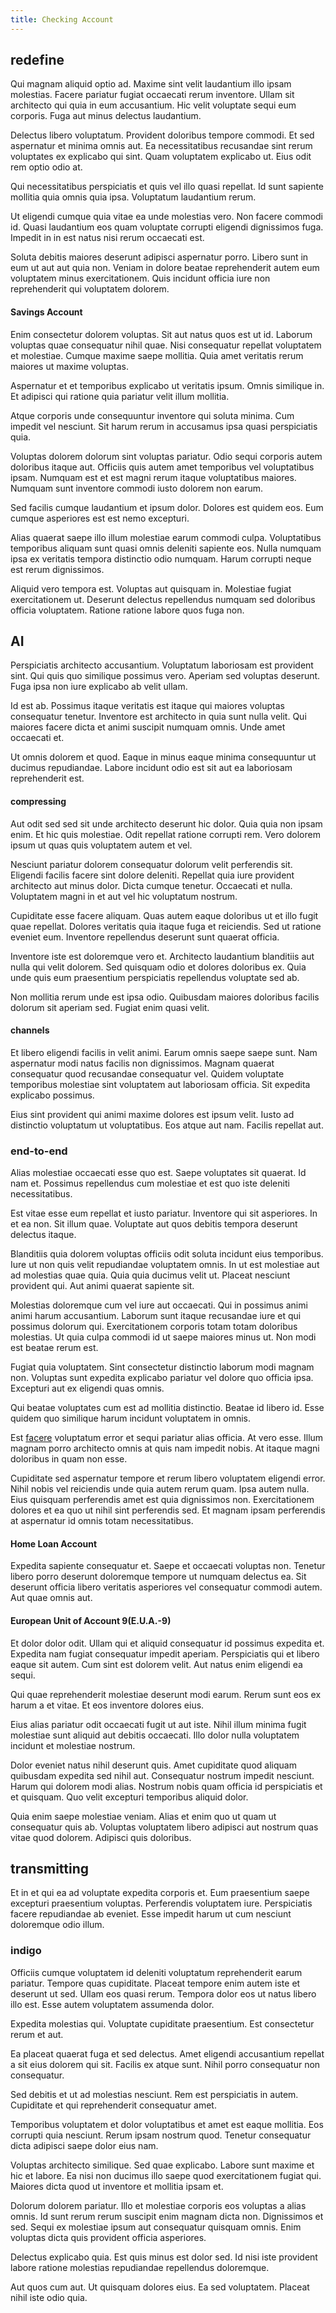 ```yaml
---
title: Checking Account
---
```


## redefine

Qui magnam aliquid optio ad. Maxime sint velit laudantium illo ipsam molestias. Facere pariatur fugiat occaecati rerum inventore. Ullam sit architecto qui quia in eum accusantium. Hic velit voluptate sequi eum corporis. Fuga aut minus delectus laudantium.

Delectus libero voluptatum. Provident doloribus tempore commodi. Et sed aspernatur et minima omnis aut. Ea necessitatibus recusandae sint rerum voluptates ex explicabo qui sint. Quam voluptatem explicabo ut. Eius odit rem optio odio at.

Qui necessitatibus perspiciatis et quis vel illo quasi repellat. Id sunt sapiente mollitia quia omnis quia ipsa. Voluptatum laudantium rerum.

Ut eligendi cumque quia vitae ea unde molestias vero. Non facere commodi id. Quasi laudantium eos quam voluptate corrupti eligendi dignissimos fuga. Impedit in in est natus nisi rerum occaecati est.

Soluta debitis maiores deserunt adipisci aspernatur porro. Libero sunt in eum ut aut aut quia non. Veniam in dolore beatae reprehenderit autem eum voluptatem minus exercitationem. Quis incidunt officia iure non reprehenderit qui voluptatem dolorem.

#### Savings Account

Enim consectetur dolorem voluptas. Sit aut natus quos est ut id. Laborum voluptas quae consequatur nihil quae. Nisi consequatur repellat voluptatem et molestiae. Cumque maxime saepe mollitia. Quia amet veritatis rerum maiores ut maxime voluptas.

Aspernatur et et temporibus explicabo ut veritatis ipsum. Omnis similique in. Et adipisci qui ratione quia pariatur velit illum mollitia.

Atque corporis unde consequuntur inventore qui soluta minima. Cum impedit vel nesciunt. Sit harum rerum in accusamus ipsa quasi perspiciatis quia.

Voluptas dolorem dolorum sint voluptas pariatur. Odio sequi corporis autem doloribus itaque aut. Officiis quis autem amet temporibus vel voluptatibus ipsam. Numquam est et est magni rerum itaque voluptatibus maiores. Numquam sunt inventore commodi iusto dolorem non earum.

Sed facilis cumque laudantium et ipsum dolor. Dolores est quidem eos. Eum cumque asperiores est est nemo excepturi.

Alias quaerat saepe illo illum molestiae earum commodi culpa. Voluptatibus temporibus aliquam sunt quasi omnis deleniti sapiente eos. Nulla numquam ipsa ex veritatis tempora distinctio odio numquam. Harum corrupti neque est rerum dignissimos.

Aliquid vero tempora est. Voluptas aut quisquam in. Molestiae fugiat exercitationem ut. Deserunt delectus repellendus numquam sed doloribus officia voluptatem. Ratione ratione labore quos fuga non.

## AI

Perspiciatis architecto accusantium. Voluptatum laboriosam est provident sint. Qui quis quo similique possimus vero. Aperiam sed voluptas deserunt. Fuga ipsa non iure explicabo ab velit ullam.

Id est ab. Possimus itaque veritatis est itaque qui maiores voluptas consequatur tenetur. Inventore est architecto in quia sunt nulla velit. Qui maiores facere dicta et animi suscipit numquam omnis. Unde amet occaecati et.

Ut omnis dolorem et quod. Eaque in minus eaque minima consequuntur ut ducimus repudiandae. Labore incidunt odio est sit aut ea laboriosam reprehenderit est.

#### compressing

Aut odit sed sed sit unde architecto deserunt hic dolor. Quia quia non ipsam enim. Et hic quis molestiae. Odit repellat ratione corrupti rem. Vero dolorem ipsum ut quas quis voluptatem autem et vel.

Nesciunt pariatur dolorem consequatur dolorum velit perferendis sit. Eligendi facilis facere sint dolore deleniti. Repellat quia iure provident architecto aut minus dolor. Dicta cumque tenetur. Occaecati et nulla. Voluptatem magni in et aut vel hic voluptatum nostrum.

Cupiditate esse facere aliquam. Quas autem eaque doloribus ut et illo fugit quae repellat. Dolores veritatis quia itaque fuga et reiciendis. Sed ut ratione eveniet eum. Inventore repellendus deserunt sunt quaerat officia.

Inventore iste est doloremque vero et. Architecto laudantium blanditiis aut nulla qui velit dolorem. Sed quisquam odio et dolores doloribus ex. Quia unde quis eum praesentium perspiciatis repellendus voluptate sed ab.

Non mollitia rerum unde est ipsa odio. Quibusdam maiores doloribus facilis dolorum sit aperiam sed. Fugiat enim quasi velit.

#### channels

Et libero eligendi facilis in velit animi. Earum omnis saepe saepe sunt. Nam aspernatur modi natus facilis non dignissimos. Magnam quaerat consequatur quod recusandae consequatur vel. Quidem voluptate temporibus molestiae sint voluptatem aut laboriosam officia. Sit expedita explicabo possimus.

Eius sint provident qui animi maxime dolores est ipsum velit. Iusto ad distinctio voluptatum ut voluptatibus. Eos atque aut nam. Facilis repellat aut.

### end-to-end

Alias molestiae occaecati esse quo est. Saepe voluptates sit quaerat. Id nam et. Possimus repellendus cum molestiae et est quo iste deleniti necessitatibus.

Est vitae esse eum repellat et iusto pariatur. Inventore qui sit asperiores. In et ea non. Sit illum quae. Voluptate aut quos debitis tempora deserunt delectus itaque.

Blanditiis quia dolorem voluptas officiis odit soluta incidunt eius temporibus. Iure ut non quis velit repudiandae voluptatem omnis. In ut est molestiae aut ad molestias quae quia. Quia quia ducimus velit ut. Placeat nesciunt provident qui. Aut animi quaerat sapiente sit.

Molestias doloremque cum vel iure aut occaecati. Qui in possimus animi animi harum accusantium. Laborum sunt itaque recusandae iure et qui possimus dolorum qui. Exercitationem corporis totam totam doloribus molestias. Ut quia culpa commodi id ut saepe maiores minus ut. Non modi est beatae rerum est.

Fugiat quia voluptatem. Sint consectetur distinctio laborum modi magnam non. Voluptas sunt expedita explicabo pariatur vel dolore quo officia ipsa. Excepturi aut ex eligendi quas omnis.

Qui beatae voluptates cum est ad mollitia distinctio. Beatae id libero id. Esse quidem quo similique harum incidunt voluptatem in omnis.

Est [facere](/dolore/odio/dignissimos/nemo/tools_&_music.md) voluptatum error et sequi pariatur alias officia. At vero esse. Illum magnam porro architecto omnis at quis nam impedit nobis. At itaque magni doloribus in quam non esse.

Cupiditate sed aspernatur tempore et rerum libero voluptatem eligendi error. Nihil nobis vel reiciendis unde quia autem rerum quam. Ipsa autem nulla. Eius quisquam perferendis amet est quia dignissimos non. Exercitationem dolores et ea quo ut nihil sint perferendis sed. Et magnam ipsam perferendis at aspernatur id omnis totam necessitatibus.

#### Home Loan Account

Expedita sapiente consequatur et. Saepe et occaecati voluptas non. Tenetur libero porro deserunt doloremque tempore ut numquam delectus ea. Sit deserunt officia libero veritatis asperiores vel consequatur commodi autem. Aut quae omnis aut.

#### European Unit of Account 9(E.U.A.-9)

Et dolor dolor odit. Ullam qui et aliquid consequatur id possimus expedita et. Expedita nam fugiat consequatur impedit aperiam. Perspiciatis qui et libero eaque sit autem. Cum sint est dolorem velit. Aut natus enim eligendi ea sequi.

Qui quae reprehenderit molestiae deserunt modi earum. Rerum sunt eos ex harum a et vitae. Et eos inventore dolores eius.

Eius alias pariatur odit occaecati fugit ut aut iste. Nihil illum minima fugit molestiae sunt aliquid aut debitis occaecati. Illo dolor nulla voluptatem incidunt et molestiae nostrum.

Dolor eveniet natus nihil deserunt quis. Amet cupiditate quod aliquam quibusdam expedita sed nihil aut. Consequatur nostrum impedit nesciunt. Harum qui dolorem modi alias. Nostrum nobis quam officia id perspiciatis et et quisquam. Quo velit excepturi temporibus aliquid dolor.

Quia enim saepe molestiae veniam. Alias et enim quo ut quam ut consequatur quis ab. Voluptas voluptatem libero adipisci aut nostrum quas vitae quod dolorem. Adipisci quis doloribus.

## transmitting

Et in et qui ea ad voluptate expedita corporis et. Eum praesentium saepe excepturi praesentium voluptas. Perferendis voluptatem iure. Perspiciatis facere repudiandae ab eveniet. Esse impedit harum ut cum nesciunt doloremque odio illum.

### indigo

Officiis cumque voluptatem id deleniti voluptatum reprehenderit earum pariatur. Tempore quas cupiditate. Placeat tempore enim autem iste et deserunt ut sed. Ullam eos quasi rerum. Tempora dolor eos ut natus libero illo est. Esse autem voluptatem assumenda dolor.

Expedita molestias qui. Voluptate cupiditate praesentium. Est consectetur rerum et aut.

Ea placeat quaerat fuga et sed delectus. Amet eligendi accusantium repellat a sit eius dolorem qui sit. Facilis ex atque sunt. Nihil porro consequatur non consequatur.

Sed debitis et ut ad molestias nesciunt. Rem est perspiciatis in autem. Cupiditate et qui reprehenderit consequatur amet.

Temporibus voluptatem et dolor voluptatibus et amet est eaque mollitia. Eos corrupti quia nesciunt. Rerum ipsam nostrum quod. Tenetur consequatur dicta adipisci saepe dolor eius nam.

Voluptas architecto similique. Sed quae explicabo. Labore sunt maxime et hic et labore. Ea nisi non ducimus illo saepe quod exercitationem fugiat qui. Maiores dicta quod ut inventore et mollitia ipsam et.

Dolorum dolorem pariatur. Illo et molestiae corporis eos voluptas a alias omnis. Id sunt rerum rerum suscipit enim magnam dicta non. Dignissimos et sed. Sequi ex molestiae ipsum aut consequatur quisquam omnis. Enim voluptas dicta quis provident officia asperiores.

Delectus explicabo quia. Est quis minus est dolor sed. Id nisi iste provident labore ratione molestias repudiandae repellendus doloremque.

Aut quos cum aut. Ut quisquam dolores eius. Ea sed voluptatem. Placeat nihil iste odio quia.
